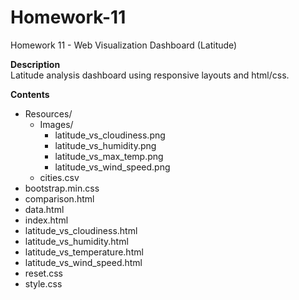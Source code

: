 # Homework-11
Homework 11 - Web Visualization Dashboard (Latitude)
  
  
**Description**  
Latitude analysis dashboard using responsive layouts and html/css.  
  
  
**Contents**
* Resources/  
  * Images/  
    * latitude_vs_cloudiness.png  
    * latitude_vs_humidity.png  
    * latitude_vs_max_temp.png  
    * latitude_vs_wind_speed.png  
  * cities.csv  
* bootstrap.min.css  
* comparison.html  
* data.html  
* index.html  
* latitude_vs_cloudiness.html  
* latitude_vs_humidity.html  
* latitude_vs_temperature.html  
* latitude_vs_wind_speed.html  
* reset.css  
* style.css
